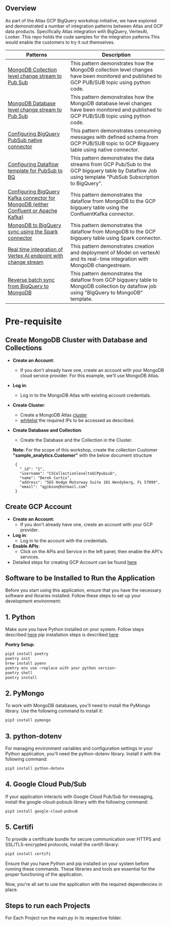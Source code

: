 ## Overview
   As part of the Atlas GCP BigQuery workshop initiative, we have explored and demonstrated a number of integration patterns between Atlas and GCP data products. Specifically Atlas integration with BigQuery, VertexAI, Looker. This repo holds the code samples for the integration patterns.This would enable the customers to try it out themselves. 

 | Patterns | Description |
|----------|-------------|
| [MongoDB Collection level change stream to Pub Sub](https://github.com/mongodb-partners/MongoDb-BigQuery-Workshops/blob/dev_bq-workshop_demo/CollectionLevelPubSub/README.md) | This pattern demonstrates how the MongoDB collection level changes have been monitored and published to GCP PUB/SUB topic using python code. |
| [MongoDB Database level change stream to Pub Sub](https://github.com/mongodb-partners/MongoDb-BigQuery-Workshops/blob/dev_bq-workshop_demo/DBLevelPubSub/README.md) | This pattern demonstrates how the MongoDB database level changes have been monitored and published to GCP PUB/SUB topic using python code. |
| [Configuring BigQuery PubSub native connector](https://github.com/mongodb-partners/MongoDb-BigQuery-Workshops/blob/dev_bq-workshop_demo/PubSubNativeConnector/README.md) | This pattern demonstrates consuming messages with defined schema from GCP PUB/SUB topic to GCP Bigquery table using native connector. |
| [Configuring Dataflow template for PubSub to BQ](https://github.com/mongodb-partners/MongoDb-BigQuery-Workshops/blob/dev_bq-workshop_demo/DataflowBq/README.md) | This pattern demonstrates the data streams from GCP Pub/Sub to the GCP bigquery table by Dataflow Job using template "PubSub Subscription to BigQuery". |
| [Configuring BigQuery Kafka connector for MongoDB (either Confluent or Apache Kafka)](https://github.com/mongodb-partners/MongoDb-BigQuery-Workshops/blob/dev_bq-workshop_demo/Confluentkafkamongodbtobq/README.md) | This pattern demonstrates the dataflow from MongoDB to the GCP bigquery table using the ConfluentKafka connector. |
| [MongoDB to BigQuery sync using the Spark connector](https://github.com/mongodb-partners/MongoDb-BigQuery-Workshops/blob/dev_bq-workshop_demo/SparkConnectorMongotoBq/README.md) | This pattern demonstrates the dataflow from MongoDB to the GCP bigquery table using Spark connector. |
| [Real time integration of Vertex AI endpoint with change stream](https://github.com/mongodb-partners/MongoDb-BigQuery-Workshops/blob/dev_bq-workshop_demo/VertexAIRealTimeIntegration/README.md) | This pattern demonstrates creation and deployment of Model on vertexAI and its real-time integration with MongoDB changestream. |
| [Reverse batch sync from BigQuery to MongoDB](https://github.com/mongodb-partners/MongoDb-BigQuery-Workshops/blob/dev_bq-workshop_demo/BQtoMongodb/README.md) | This pattern demonstrates the dataflow from GCP bigquery table to MongoDB collection by dataflow job using "BigQuery to MongoDB" template. |



# Pre-requisite

## Create MongoDB Cluster with Database and Collections
- **Create an Account**:
  * If you don't already have one, create an account with your MongoDB cloud service provider. For this example, we'll use MongoDB Atlas.
- **Log in**:
  * Log in to the MongoDB Atlas with existing account credentials.
- **Create Cluster**:
  * Create a MongoDB Atlas [cluster](https://www.mongodb.com/docs/guides/atlas/cluster/) 
  * [whitelist](https://www.mongodb.com/docs/atlas/security/ip-access-list/) the required IPs to be accessed as described.
- **Create Database and Collection**:
  * Create the Database and the Collection in the Cluster.
    
  **Note:**
    For the scope of this workshop, create the collection Customer **"sample_analytics.Customer"** with the below document structure
    ```
     {
       "_id": "1",
       "username": "CSCollectionleveltoGCPpubsub",
       "name": "Derek Curtis",
       "address": "565 Hodge Motorway Suite 101 Wendyberg, FL 57099",
       "email": "qgibson@hotmail.com"
     }
    ```

## Create GCP Account
- **Create an Account**:
  * If you don't already have one, create an account with your GCP provider.
- **Log in**:
  * Log in to the account with the credentials.
- **Enable APIs**:
  * Click on the APIs and Service in the left panel, then enable the API's services.
- Detailed steps for creating GCP Account can be found [here](https://www.geeksforgeeks.org/how-to-create-a-free-tier-account-on-gcp/)

## Software to be Installed to Run the Application
Before you start using this application, ensure that you have the necessary software and libraries installed. Follow these steps to set up your development environment:
## 1. Python

Make sure you have Python installed on your system. Follow steps described [here](https://www.tutorialsteacher.com/python/install-python)
pip installation steps is described [here](https://www.geeksforgeeks.org/how-to-install-pip-on-windows/)

 **Poetry Setup**:
  ```bash
  pip3 install poetry
  poetry init
  brew install pyenv
  poetry env use <replace with your python version>
  poetry shell
  poetry install
  ```

## 2. PyMongo
To work with MongoDB databases, you'll need to install the PyMongo library. Use the following command to install it:

```bash
pip3 install pymongo
```

## 3. python-dotenv
For managing environment variables and configuration settings in your Python application, you'll need the python-dotenv library. Install it with the following command:

```bash
pip3 install python-dotenv
```

## 4. Google Cloud Pub/Sub
If your application interacts with Google Cloud Pub/Sub for messaging, install the google-cloud-pubsub library with the following command:

```bash
pip3 install google-cloud-pubsub
```

## 5. Certifi
To provide a certificate bundle for secure communication over HTTPS and SSL/TLS-encrypted protocols, install the certifi library:

```bash
pip3 install certifi
```

Ensure that you have Python and pip installed on your system before running these commands. These libraries and tools are essential for the proper functioning of the application.

Now, you're all set to use the application with the required dependencies in place.

## Steps to run each Projects

For Each Project run the main.py in its respective folder.


